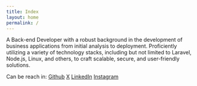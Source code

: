 ```yaml
---
title: Index
layout: home
permalink: /
---
```


<p class="bio">A Back-end Developer with a robust background in the development of business applications from initial analysis to deployment. Proficiently utilizing a variety of technology stacks, including but not limited to Laravel, Node.js, Linux, and others, to craft scalable, secure, and user-friendly solutions.</p>

Can be reach in: <a href="https://github.com/hihebark">Github</a> <a href="https://twitter.com/virtualstruct">X</a> <a href="https://www.linkedin.com/in/nezliamara/">LinkedIn</a> <a href="https://www.instagram.com/virtualstruct/">Instagram</a>
